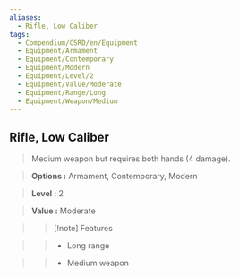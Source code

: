 ```yaml
---
aliases:
  - Rifle, Low Caliber
tags:
  - Compendium/CSRD/en/Equipment
  - Equipment/Armament
  - Equipment/Contemporary
  - Equipment/Modern
  - Equipment/Level/2
  - Equipment/Value/Moderate
  - Equipment/Range/Long
  - Equipment/Weapon/Medium
---
```

    
      
## Rifle, Low Caliber      
      
>Medium weapon but requires both hands (4 damage).      
> **Options :** Armament, Contemporary, Modern      
> **Level :** 2      
> **Value :** Moderate      
>>[!note] Features      
>> - Long range      
>> - Medium weapon